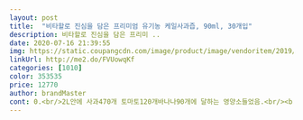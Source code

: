 ```yaml
---
layout: post 
title:  "비타할로 진심을 담은 프리미엄 유기농 케일사과즙, 90ml, 30개입" 
description: 비타할로 진심을 담은 프리미 ..
date: 2020-07-16 21:39:55 
img: https://static.coupangcdn.com/image/product/image/vendoritem/2019/04/08/4397094916/53b5a22b-1f2a-478d-95bc-0f080b40bde7.jpg 
linkUrl: http://me2.do/FVUowqKf 
categories: [1010] 
color: 353535 
price: 12770 
author: brandMaster 
cont: 0.<br/>2L안에 사과470개 토마토120개바나나90개에 달하는 영양소들었음.<br/><br/>2022년4월1일까지로 2년정도되네요.<br/><br/>▽▽▽케일효능▽▽▽<br/>가격<br/>구매이유<br/>그냥 먹고 있습니다 (숨참고 ^^)<br/>그래도 저는 맛나게 먹을거에요 ,,, 계속 재구매 하고 있습니당<br/>그리고 쾌변효과가 상당했어요 !! 그래서 들어간건가 싶기도 하고<br/>근데 맛이 구라안치고 ,, 띠용이였<br/>끝에 약간 녹색채소맛이 나다가 끝나는... <br/>ㅎㅎ<br/>다른 채소들이 가지고있는 효능을 케일은 다가지고 있다고 보시면돼요.<br/><br/>다이어트 시작하면서 우연히 케일의 효능을 보게되었는데<br/>도전하셔도 좋을 것 같습니다 ,,, 그정도는 투자할 수 있잖아요 우리 !!!<br/>루테인 함량 높음(시력저하, 눈의피로를 막아 눈을 보호, 체내염증억제 및 제거)<br/>마시면 진짜 채소 삶았던 물 마시는 느낌입니다.<br/><br/> 
---
```

 